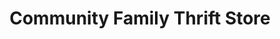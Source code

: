 ---
title: "Community Family Thrift Store"
url: /north-miami/community-family-thrift-store/
shop: Gebrauchtwaren
---